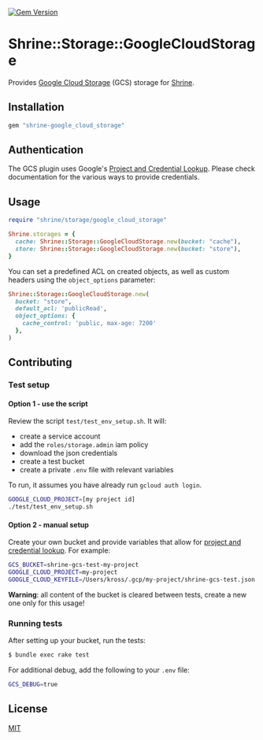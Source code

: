 [![Gem Version](https://badge.fury.io/rb/shrine-google_cloud_storage.svg)](https://badge.fury.io/rb/shrine-google_cloud_storage)

# Shrine::Storage::GoogleCloudStorage

Provides [Google Cloud Storage] (GCS) storage for [Shrine].

## Installation

```ruby
gem "shrine-google_cloud_storage"
```

## Authentication

The GCS plugin uses Google's [Project and Credential Lookup](http://googlecloudplatform.github.io/google-cloud-ruby/#/docs/google-cloud-storage/v1.6.0/guides/authentication#projectandcredentiallookup). Please check
documentation for the various ways to provide credentials.

## Usage

```rb
require "shrine/storage/google_cloud_storage"

Shrine.storages = {
  cache: Shrine::Storage::GoogleCloudStorage.new(bucket: "cache"),
  store: Shrine::Storage::GoogleCloudStorage.new(bucket: "store"),
}
```

You can set a predefined ACL on created objects, as well as custom headers using the `object_options` parameter:

```rb
Shrine::Storage::GoogleCloudStorage.new(
  bucket: "store",
  default_acl: 'publicRead',
  object_options: {
    cache_control: 'public, max-age: 7200'
  },
)
```


## Contributing

### Test setup

#### Option 1 - use the script

Review the script `test/test_env_setup.sh`.  It will:
- create a service account
- add the `roles/storage.admin` iam policy
- download the json credentials
- create a test bucket
- create a private `.env` file with relevant variables

To run, it assumes you have already run `gcloud auth login`.

```sh
GOOGLE_CLOUD_PROJECT=[my project id]
./test/test_env_setup.sh
```

#### Option 2 - manual setup

Create your own bucket and provide variables that allow for [project and credential lookup](http://googlecloudplatform.github.io/google-cloud-ruby/#/docs/google-cloud-storage/v1.6.0/guides/authentication#projectandcredentiallookup).
For example:

```sh
GCS_BUCKET=shrine-gcs-test-my-project
GOOGLE_CLOUD_PROJECT=my-project
GOOGLE_CLOUD_KEYFILE=/Users/kross/.gcp/my-project/shrine-gcs-test.json
```

**Warning**: all content of the bucket is cleared between tests, create a new one only for this usage!

### Running tests

After setting up your bucket, run the tests:

```sh
$ bundle exec rake test
```

For additional debug, add the following to your `.env` file:

```sh
GCS_DEBUG=true
```

## License

[MIT](http://opensource.org/licenses/MIT)

[Google Cloud Storage]: https://cloud.google.com/storage/
[Shrine]: https://github.com/janko-m/shrine
[Application Default Credentials]: https://developers.google.com/identity/protocols/application-default-credentials

